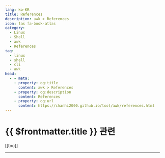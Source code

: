 ```yaml
---
lang: ko-KR
title: References
description: awk > References
icon: fas fa-book-atlas
category:
  - Linux
  - Shell
  - awk
  - References 
tag:
  - linux
  - shell
  - cli
  - awk
head:
  - - meta:
    - property: og:title
      content: awk > References
    - property: og:description
      content: References
    - property: og:url
      content: https://chanhi2000.github.io/tool/awk/references.html
---
```


# {{ $frontmatter.title }} 관련

[[toc]]

---

<TagLinks />